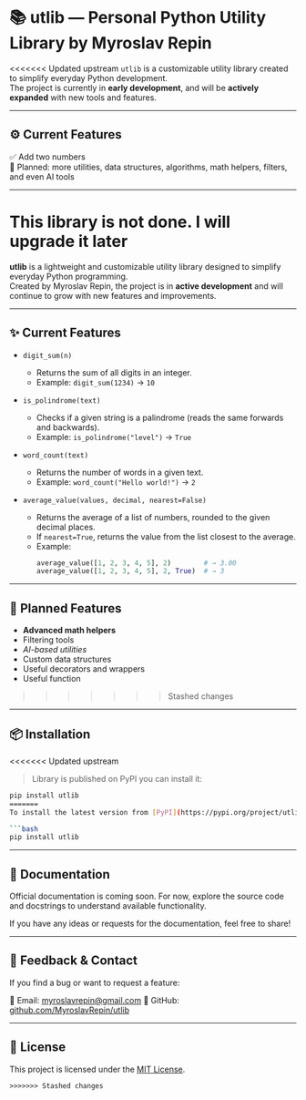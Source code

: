 # 📚 utlib — Personal Python Utility Library by Myroslav Repin

<<<<<<< Updated upstream
`utlib` is a customizable utility library created to simplify everyday Python development.  
The project is currently in **early development**, and will be **actively expanded** with new tools and features.

---

## ⚙️ Current Features

✅ Add two numbers  
🚧 Planned: more utilities, data structures, algorithms, math helpers, filters, and even AI tools

---
This library is not done. I will upgrade it later
=======
**utlib** is a lightweight and customizable utility library designed to simplify everyday Python programming.  
Created by Myroslav Repin, the project is in **active development** and will continue to grow with new features and improvements.

---

## ✨ Current Features

- `digit_sum(n)`
  - Returns the sum of all digits in an integer.
  - Example: `digit_sum(1234)` → `10`

- `is_polindrome(text)`
  - Checks if a given string is a palindrome (reads the same forwards and backwards).
  - Example: `is_polindrome("level")` → `True`

- `word_count(text)`
  - Returns the number of words in a given text.
  - Example: `word_count("Hello world!")` → `2`

- `average_value(values, decimal, nearest=False)`
  - Returns the average of a list of numbers, rounded to the given decimal places.
  - If `nearest=True`, returns the value from the list closest to the average.
  - Example:
    ```python
    average_value([1, 2, 3, 4, 5], 2)        # → 3.00
    average_value([1, 2, 3, 4, 5], 2, True)  # → 3
    ```

---

## 🚧 Planned Features

- **Advanced math helpers**  
- Filtering tools  
- *AI-based utilities*  
- Custom data structures  
- Useful decorators and wrappers
- Useful function

>>>>>>> Stashed changes
---

## 📦 Installation

<<<<<<< Updated upstream
>Library is  published on PyPI you can install it:

```bash
pip install utlib
=======
To install the latest version from [PyPI](https://pypi.org/project/utlib), use:

```bash
pip install utlib
````

---

## 📄 Documentation

Official documentation is coming soon.
For now, explore the source code and docstrings to understand available functionality.

If you have any ideas or requests for the documentation, feel free to share!

---

## 💌 Feedback & Contact

If you find a bug or want to request a feature:

📧 Email: [myroslavrepin@gmail.com](mailto:myroslavrepin@gmail.com)
📁 GitHub: [github.com/MyroslavRepin/utlib](https://github.com/MyroslavRepin/utlib)


---

## 📌 License

This project is licensed under the [MIT License](LICENSE).

```
>>>>>>> Stashed changes
